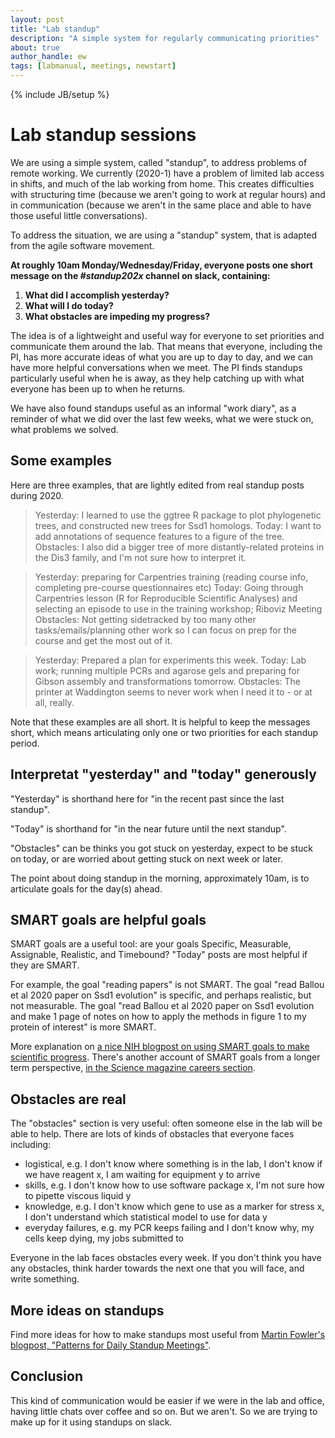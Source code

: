 ```yaml
---
layout: post
title: "Lab standup"
description: "A simple system for regularly communicating priorities"
about: true
author_handle: ew
tags: [labmanual, meetings, newstart]
---
```

{% include JB/setup %}

# Lab standup sessions

We are using a simple system, called "standup", to address problems of remote working.
We currently (2020-1) have a problem of limited lab access in shifts, and much of the lab working from home.
This creates difficulties with structuring time (because we aren't going to work at regular hours) and in communication (because we aren't in the same place and able to have those useful little conversations).

To address the situation, we are using a "standup" system, that is adapted from the agile software movement.

**At roughly 10am Monday/Wednesday/Friday, 
everyone posts one short message on the *#standup202x* channel on slack, containing:**

1. **What did I accomplish yesterday?**
2. **What will I do today?**
3. **What obstacles are impeding my progress?**

The idea is of a lightweight and useful way for everyone to set priorities and communicate them around the lab. 
That means that everyone, including the PI, has more accurate ideas of what you are up to day to day, and we can have more helpful conversations when we meet.
The PI finds standups particularly useful when he is away, as they help catching up with what everyone has been up to when he returns.

We have also found standups useful as an informal "work diary", as a reminder of what we did over the last few weeks, what we were stuck on, what problems we solved.

## Some examples

Here are three examples, that are lightly edited from real standup posts during 2020.

> Yesterday: I learned to use the ggtree R package to plot phylogenetic trees, and constructed new trees for Ssd1 homologs.
> Today: I want to add annotations of sequence features to a figure of the tree.
> Obstacles: I also did a bigger tree of more distantly-related proteins in the Dis3 family, and I'm not sure how to interpret it. 

> Yesterday: preparing for Carpentries training (reading course info, completing pre-course questionnaires etc)
> Today: Going through Carpentries lesson (R for Reproducible Scientific Analyses) and selecting an episode to use in the training workshop; Riboviz Meeting
> Obstacles: Not getting sidetracked by too many other tasks/emails/planning other work so I can focus on prep for the course and get the most out of it.

> Yesterday: Prepared a plan for experiments this week.
> Today: Lab work; running multiple PCRs and agarose gels and preparing for Gibson assembly and transformations tomorrow.
> Obstacles: The printer at Waddington seems to never work when I need it to - or at all, really.

Note that these examples are all short. It is helpful to keep the messages short, which means articulating only one or two priorities for each standup period.

## Interpretat "yesterday" and "today" generously

"Yesterday" is shorthand here for  "in the recent past since the last standup".

"Today" is shorthand for "in the near future until the next standup".

"Obstacles" can be thinks you got stuck on yesterday, expect to be stuck on today, or are worried about getting stuck on next week or later.

The point about doing standup in the morning, approximately 10am, is to articulate goals for the day(s) ahead.

## SMART goals are helpful goals

SMART goals are a useful tool: are your goals Specific, Measurable, Assignable, Realistic, and Timebound? "Today" posts are most helpful if they are SMART. 

For example, the goal "reading papers" is not SMART. The goal "read Ballou et al 2020 paper on Ssd1 evolution" is specific, and perhaps realistic, but not measurable. The goal "read Ballou et al 2020 paper on Ssd1 evolution and make 1 page of notes on how to apply the methods in figure 1 to my protein of interest" is more SMART.

More explanation on [a nice NIH blogpost on using SMART goals to make scientific progress](https://irp.nih.gov/blog/post/2016/07/using-smart-goals-to-make-scientific-progress).
There's another account of SMART goals from a longer term perspective, [in the Science magazine careers section](https://www.sciencemag.org/careers/2013/12/goal-setting-strategies-scientific-and-career-success).

## Obstacles are real

The "obstacles" section is very useful: often someone else in the lab will be able to help.
There are lots of kinds of obstacles that everyone faces including:
* logistical, e.g. I don't know where something is in the lab, I don't know if we have reagent x, I am waiting for equipment y to arrive
* skills, e.g. I don't know how to use software package x, I'm not sure how to pipette viscous liquid y
* knowledge, e.g. I don't know which gene to use as a marker for stress x, I don't understand which statistical model to use for data y
* everyday failures, e.g. my PCR keeps failing and I don't know why, my cells keep dying, my jobs submitted to 

Everyone in the lab faces obstacles every week. If you don't think you have any obstacles, think harder towards the next one that you will face, and write something.

## More ideas on standups

Find more ideas for how to make standups most useful from [Martin Fowler's blogpost, "Patterns for Daily Standup Meetings"](https://martinfowler.com/articles/itsNotJustStandingUp.html).

## Conclusion

This kind of communication would be easier if we were in the lab and office, having little chats over coffee and so on. But we aren't. 
So we are trying to make up for it using standups on slack.
